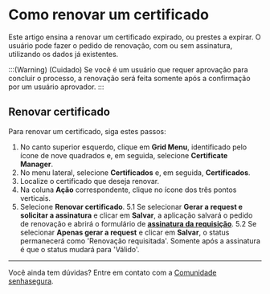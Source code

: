 # Como renovar um certificado

Este artigo ensina a renovar um certificado expirado, ou prestes a expirar. O usuário pode fazer o pedido de renovação, com ou sem assinatura, utilizando os dados já existentes. 

:::(Warning) (Cuidado)
Se você é um usuário que requer aprovação para concluir o processo, a renovação será feita somente após a confirmação por um usuário aprovador. 
:::

## Renovar certificado
Para renovar um certificado, siga estes passos:

1. No canto superior esquerdo, clique em **Grid Menu**, identificado pelo ícone de nove quadrados e, em seguida, selecione **Certificate Manager**.
2. No menu lateral, selecione **Certificados** e, em seguida, **Certificados**.
3. Localize o certificado que deseja renovar.
4. Na coluna **Ação** correspondente, clique no ícone dos três pontos verticais.
5. Selecione **Renovar certificado**.
    5.1 Se selecionar **Gerar a request e solicitar a assinatura** e clicar em **Salvar**, a aplicação salvará o pedido de renovação e abrirá o formulário de [**assinatura da requisição**](/v3-32/docs/pt/certificates-flow-how-to-sign-request). 
    5.2 Se selecionar **Apenas gerar a request** e clicar em **Salvar**, o status permanecerá como 'Renovação requisitada'. Somente após a assinatura é que o status mudará para 'Válido'.  
***
Você ainda tem dúvidas? Entre em contato com a [Comunidade senhasegura](https://community.senhasegura.io/).
